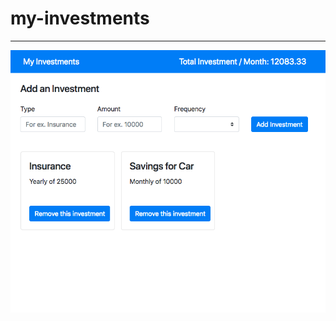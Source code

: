 # my-investments
---
![my-investment](https://raw.githubusercontent.com/chetanraj/my-investments/master/assets/screen.png)
